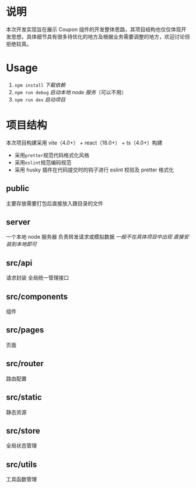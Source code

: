 # 说明

本次开发实现旨在展示 Coupon 组件的开发整体思路，其项目结构也仅仅体现开发思想，具体细节具有很多待优化的地方及根据业务需要调整的地方，欢迎讨论但拒绝较真。

# Usage

1. `npm install` _下载依赖_
2. `npm run debug` _启动本地 node 服务_（可以不用）
3. `npm run dev` _启动项目_

# 项目结构

本次项目构建采用 vite（4.0+） + react（18.0+） + ts（4.0+）构建

-   采用`pretter`规范代码格式化风格
-   采用`eslint`规范编码规范
-   采用 husky 插件在代码提交时的钩子进行 eslint 校验及 pretter 格式化

## public

主要存放需要打包后直接放入跟目录的文件

## server

一个本地 node 服务器 负责转发请求或模拟数据
_一般不在具体项目中出现 直接安装到本地即可_

## src/api

请求封装 全局统一管理接口

## src/components

组件

## src/pages

页面

## src/router

路由配置

## src/static

静态资源

## src/store

全局状态管理

## src/utils

工具函数管理
